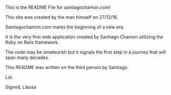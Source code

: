 This is the README File for santiagochamon.com!

This site was created by the man himself on 27/12/16.

Santiagochamon.com marks the beginning of a new era.

It is the very first web application created by Santiago Chamon utilizing the Ruby on Rails framework.

The code may be amateurish but it signals the first step in a journey that will span many decades.

This README was written on the third person by Santiago.

Lol.

Signed,
Llausa